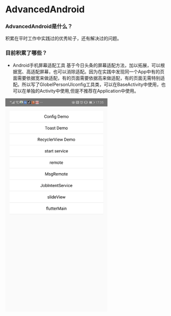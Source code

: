 # AdvancedAndroid

### AdvancedAndroid是什么？
积累在平时工作中实践过的优秀轮子，还有解决过的问题。

### 目前积累了哪些？
- Android手机屏幕适配工具
基于今日头条的屏幕适配方法，加以拓展，可以根据宽、高适配屏幕，也可以消除适配。因为在实践中发现同一个App中有的页面需要依据宽来做适配，有的页面需要依据高来做适配，有的页面无需特别适配。所以写了GlobelPersonUIconfig工具类，可以在BaseActivity中使用，也可以在单独的Activity中使用,但是不推荐在Application中使用。
<img src="https://github.com/larrySmile02/AdvancedAndroid/blob/master/images/%E5%B1%8F%E5%B9%95%E9%80%82%E9%85%8D.gif" width="320" alt="屏幕适配效果">
